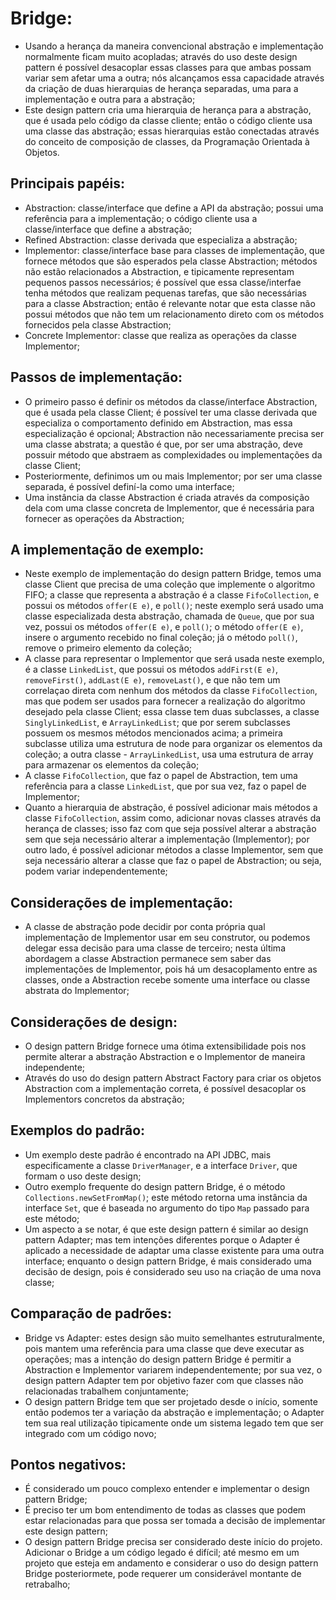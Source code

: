 # Bridge:
 - Usando a herança da maneira convencional abstração e implementação normalmente ficam muito acopladas;
através do uso deste design pattern é possível desacoplar essas classes para que ambas possam variar sem
afetar uma a outra; nós alcançamos essa capacidade através da criação de duas hierarquias de herança
separadas, uma para a implementação e outra para a abstração; 
 - Este design pattern cria uma hierarquia de herança para a abstração, que é usada pelo código da classe
cliente; então o código cliente usa uma classe das abstração; essas hierarquias estão conectadas através
do conceito de composição de classes, da Programação Orientada à Objetos.

## Principais papéis:
 - Abstraction: classe/interface que define a API da abstração; possui uma referência para a implementação;
o código cliente usa a classe/interface que define a abstração;
 - Refined Abstraction: classe derivada que especializa a abstração;
 - Implementor: classe/interface base para classes de implementação, que fornece métodos que são
esperados pela classe Abstraction; métodos não estão relacionados a Abstraction, e tipicamente
representam pequenos passos necessários; é possível que essa classe/interfae tenha métodos que realizam
pequenas tarefas, que são necessárias para a classe Abstraction; então é relevante notar que esta classe
não possui métodos que não tem um relacionamento direto com os métodos fornecidos pela classe Abstraction;
 - Concrete Implementor: classe que realiza as operações da classe Implementor;

## Passos de implementação:
 - O primeiro passo é definir os métodos da classe/interface Abstraction, que é usada pela classe Client;
é possível ter uma classe derivada que especializa o comportamento definido em Abstraction, mas essa
especialização é opcional; Abstraction não necessariamente precisa ser uma classe abstrata; a questão é
que, por ser uma abstração, deve possuir método que abstraem as complexidades ou implementações
da classe Client;
 - Posteriormente, definimos um ou mais Implementor; por ser uma classe separada, é possível definí-la
como uma interface;
 - Uma instância da classe Abstraction é criada através da composição dela com uma classe concreta de
Implementor, que é necessária para fornecer as operações da Abstraction;

## A implementação de exemplo:
 - Neste exemplo de implementação do design pattern Bridge, temos uma classe Client que precisa de
uma coleção que implemente o algoritmo FIFO; a classe que representa a abstração é a classe
`FifoCollection`, e possui os métodos `offer(E e)`, e `poll()`; neste exemplo será usado uma classe
especializada desta abstração, chamada de `Queue`, que por sua vez, possui os métodos `offer(E e)`,
e `poll()`; o método `offer(E e)`, insere o argumento recebido no final coleção; já o método `poll()`,
remove o primeiro elemento da coleção;
 - A classe para representar o Implementor que será usada neste exemplo, é a classe `LinkedList`, que possui
os métodos `addFirst(E e)`, `removeFirst()`, `addLast(E e)`, `removeLast()`, e que não tem um correlaçao
direta com nenhum dos métodos da classe `FifoCollection`, mas que podem ser usados para fornecer a realização
do algoritmo desejado pela classe Client; essa classe tem duas subclasses, a classe `SinglyLinkedList`, e
`ArrayLinkedList`; que por serem subclasses possuem os mesmos métodos mencionados acima; a primeira subclasse
utiliza uma estrutura de node para organizar os elementos da coleção; a outra classe - `ArrayLinkedList`,
usa uma estrutura de array para armazenar os elementos da coleção;
 - A classe `FifoCollection`, que faz o papel de Abstraction, tem uma referência para a classe `LinkedList`,
que por sua vez, faz o papel de Implementor;
 - Quanto a hierarquia de abstração, é possível adicionar mais métodos a classe `FifoCollection`, assim como,
adicionar novas classes através da herança de classes; isso faz com que seja possível alterar a abstração
sem que seja necessário alterar a implementação (Implementor); por outro lado, é possível adicionar métodos
a classe Implementor, sem que seja necessário alterar a classe que faz o papel de Abstraction; ou seja, podem
variar independentemente;

## Considerações de implementação:
 - A classe de abstração pode decidir por conta própria qual implementação de Implementor usar em
seu construtor, ou podemos delegar essa decisão para uma classe de terceiro; nesta última abordagem a
classe Abstraction permanece sem saber das implementações de Implementor, pois há um desacoplamento entre
as classes, onde a Abstraction recebe somente uma interface ou classe abstrata do Implementor;

## Considerações de design:
 - O design pattern Bridge fornece uma ótima extensibilidade pois nos permite alterar a abstração Abstraction
e o Implementor de maneira independente;
 - Através do uso do design pattern Abstract Factory para criar os objetos Abstraction com a implementação
correta, é possível desacoplar os Implementors concretos da abstração;

## Exemplos do padrão:
 - Um exemplo deste padrão é encontrado na API JDBC, mais especificamente a classe `DriverManager`, e a
interface `Driver`, que formam o uso deste design;
 - Outro exemplo frequente do design pattern Bridge, é o método `Collections.newSetFromMap()`; este método
retorna uma instância da interface `Set`, que é baseada no argumento do tipo `Map` passado para este
método;
 - Um aspecto a se notar, é que este design pattern é similar ao design pattern Adapter; mas tem intenções
diferentes porque o Adapter é aplicado a necessidade de adaptar uma classe existente para uma outra
interface; enquanto o design pattern Bridge, é mais considerado uma decisão de design, pois é considerado
seu uso na criação de uma nova classe;

## Comparação de padrões:
 - Bridge vs Adapter: estes design são muito semelhantes estruturalmente, pois mantem uma referência
para uma classe que deve executar as operações; mas a intenção do design pattern Bridge é permitir
a Abstraction e Implementor variarem independentemente; por sua vez, o design pattern Adapter tem por
objetivo fazer com que classes não relacionadas trabalhem conjuntamente;
 - O design pattern Bridge tem que ser projetado desde o início, somente então podemos ter a variação
da abstração e implementação; o Adapter tem sua real utilização tipicamente onde um sistema legado tem
que ser integrado com um código novo;

## Pontos negativos:
 - É considerado um pouco complexo entender e implementar o design pattern Bridge;
 - É preciso ter um bom entendimento de todas as classes que podem estar relacionadas para que possa ser
tomada a decisão de implementar este design pattern;
 - O design pattern Bridge precisa ser considerado deste início do projeto. Adicionar o Bridge a um código
legado é difícil; até mesmo em um projeto que esteja em andamento e considerar o uso do design pattern
Bridge posteriormete, pode requerer um considerável montante de retrabalho;
